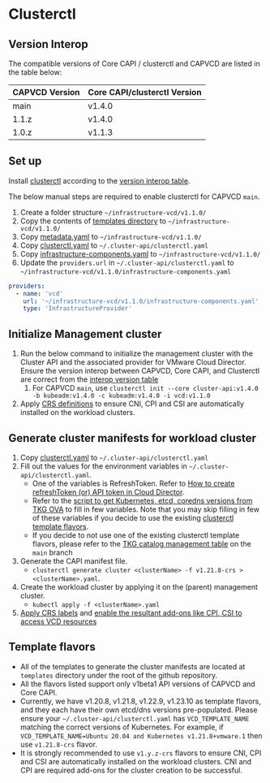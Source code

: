 # Clusterctl

<a name="version_interop"></a>

## Version Interop

The compatible versions of Core CAPI / clusterctl and CAPVCD are listed in the table below:

| CAPVCD Version | Core CAPI/clusterctl Version |
| -------------- | ---------------------------- |
| main           | v1.4.0                       |
| 1.1.z          | v1.4.0                       |
| 1.0.z          | v1.1.3                       |

<a name="clusterctl_set_up"></a>

## Set up

Install [clusterctl](https://cluster-api.sigs.k8s.io/user/quick-start.html#install-clusterctl) according to the [version interop table](#version-interop).

The below manual steps are required to enable clusterctl for CAPVCD `main`.

1. Create a folder structure `~/infrastructure-vcd/v1.1.0/`
2. Copy the contents of [templates directory](https://github.com/vmware/cluster-api-provider-cloud-director/tree/main/templates) to `~/infrastructure-vcd/v1.1.0/`
3. Copy [metadata.yaml](https://github.com/vmware/cluster-api-provider-cloud-director/tree/main/metadata.yaml) to `~/infrastructure-vcd/v1.1.0/`
4. Copy [clusterctl.yaml](https://github.com/vmware/cluster-api-provider-cloud-director/blob/main/templates/clusterctl.yaml) to `~/.cluster-api/clusterctl.yaml`
5. Copy [infrastructure-components.yaml](https://github.com/vmware/cluster-api-provider-cloud-director/blob/main/templates/infrastructure-components.yaml) to `~/infrastructure-vcd/v1.1.0/`
6. Update the `providers.url` in `~/.cluster-api/clusterctl.yaml` to `~/infrastructure-vcd/v1.1.0/infrastructure-components.yaml`

```yaml
providers:
  - name: 'vcd'
    url: '~/infrastructure-vcd/v1.1.0/infrastructure-components.yaml'
    type: 'InfrastructureProvider'
```

<a name="init_management_cluster"></a>

## Initialize Management cluster

1. Run the below command to initialize the management cluster with the Cluster API and the associated provider for VMware Cloud Director. Ensure the version interop between CAPVCD, Core CAPI, and Clusterctl are correct from the [interop version table](#version-interop)
   1. For CAPVCD `main`, use `clusterctl init --core cluster-api:v1.4.0 -b kubeadm:v1.4.0 -c kubeadm:v1.4.0 -i vcd:v1.1.0`
2. Apply [CRS definitions](CRS.md#apply_crs) to ensure CNI, CPI and CSI are automatically installed on the workload clusters.

<a name="generate_cluster_manifest"></a>

## Generate cluster manifests for workload cluster

1. Copy [clusterctl.yaml](https://github.com/vmware/cluster-api-provider-cloud-director/blob/main/templates/clusterctl.yaml) to `~/.cluster-api/clusterctl.yaml`
2. Fill out the values for the environment variables in `~/.cluster-api/clusterctl.yaml`.
   - One of the variables is RefreshToken. Refer to [How to create refreshToken (or) API token in Cloud Director](https://docs.vmware.com/en/VMware-Cloud-Director/10.3/VMware-Cloud-Director-Tenant-Portal-Guide/GUID-A1B3B2FA-7B2C-4EE1-9D1B-188BE703EEDE.html).
   - Refer to the [script to get Kubernetes, etcd, coredns versions from TKG OVA](WORKLOAD_CLUSTER.md#tkgm_bom) to fill in few variables. Note that you may skip filling
     in few of these variables if you decide to use the existing [clusterctl template flavors](#template_flavors).
   - If you decide to not use one of the existing clusterctl template flavors, please refer to the [TKG catalog management table](https://github.com/vmware/cluster-api-provider-cloud-director/blob/main/docs/TKG_CATALOG_MANAGEMENT.md) on the `main` branch
3. Generate the CAPI manifest file.
   - `clusterctl generate cluster <clusterName> -f v1.21.8-crs > <clusterName>.yaml`.
4. Create the workload cluster by applying it on the (parent) management cluster.
   - `kubectl apply -f <clusterName>.yaml`
5. [Apply CRS labels](CRS.md#apply_crs_labels) and [enable the resultant add-ons like CPI, CSI to access VCD resources](CRS.md#enable_add_ons)

<a name="template_flavors"></a>

## Template flavors

- All of the templates to generate the cluster manifests are located at `templates` directory under the root of the github repository.
- All the flavors listed support only v1beta1 API versions of CAPVCD and Core CAPI.
- Currently, we have v1.20.8, v1.21.8, v1.22.9, v1.23.10 as template flavors, and they each have their own etcd/dns versions pre-populated.
  Please ensure your `~/.cluster-api/clusterctl.yaml` has `VCD_TEMPLATE_NAME` matching the correct versions of Kubernetes.
  For example, if `VCD_TEMPLATE_NAME=Ubuntu 20.04 and Kubernetes v1.21.8+vmware.1` then use `v1.21.8-crs` flavor.
- It is strongly recommended to use `v1.y.z-crs` flavors to ensure CNI, CPI and CSI are automatically installed on the
  workload clusters. CNI and CPI are required add-ons for the cluster creation to be successful.

